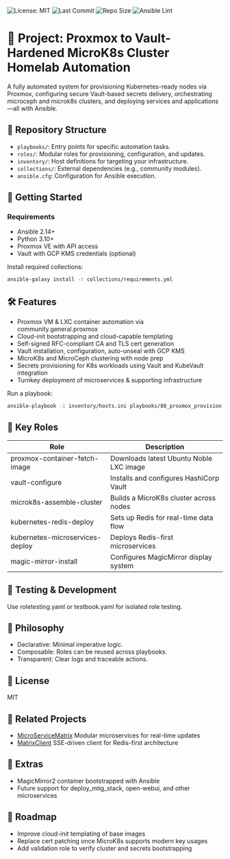![License: MIT](https://img.shields.io/badge/License-MIT-blue.svg)
![Last Commit](https://img.shields.io/github/last-commit/dekeyrej/ansible)
![Repo Size](https://img.shields.io/github/repo-size/dekeyrej/ansible)
![Ansible Lint](https://img.shields.io/badge/lint-passing-brightgreen) <!-- Update dynamically if you add CI -->


# 📘 Project: Proxmox to Vault-Hardened MicroK8s Cluster Homelab Automation
A fully automated system for provisioning Kubernetes-ready nodes via Proxmox, configuring secure Vault-based secrets delivery, orchestrating microceph and microk8s clusters, and deploying services and applications—all with Ansible.

## 📁 Repository Structure

- `playbooks/`: Entry points for specific automation tasks.
- `roles/`: Modular roles for provisioning, configuration, and updates.
- `inventory/`: Host definitions for targeting your infrastructure.
- `collections/`: External dependencies (e.g., community modules).
- `ansible.cfg`: Configuration for Ansible execution.

## 🚀 Getting Started

### Requirements
- Ansible 2.14+
- Python 3.10+
- Proxmox VE with API access
- Vault with GCP KMS credentials (optional)

Install required collections:

```bash
ansible-galaxy install -r collections/requirements.yml
```

## 🛠️ Features
- Proxmox VM & LXC container automation via community.general.proxmox
- Cloud-init bootstrapping and cloud-capable templating
- Self-signed RFC-compliant CA and TLS cert generation
- Vault installation, configuration, auto-unseal with GCP KMS
- MicroK8s and MicroCeph clustering with node prep
- Secrets provisioning for K8s workloads using Vault and KubeVault integration
- Turnkey deployment of microservices & supporting infrastructure

Run a playbook:
```bash
ansible-playbook -i inventory/hosts.ini playbooks/88_proxmox_provision.yaml
```

## 🧱 Key Roles
| Role | Description | 
|---|---|
| proxmox-container-fetch-image | Downloads latest Ubuntu Noble LXC image | 
| vault-configure | Installs and configures HashiCorp Vault | 
| microk8s-assemble-cluster | Builds a MicroK8s cluster across nodes | 
| kubernetes-redis-deploy | Sets up Redis for real-time data flow | 
| kubernetes-microservices-deploy | Deploys Redis-first microservices | 
| magic-mirror-install | Configures MagicMirror display system | 


## 🧪 Testing & Development
Use roletesting.yaml or testbook.yaml for isolated role testing.

## 🧠 Philosophy
- Declarative: Minimal imperative logic.
- Composable: Roles can be reused across playbooks.
- Transparent: Clear logs and traceable actions.

## 📜 License
MIT

## 🧩 Related Projects
- [MicroServiceMatrix](https://github.com/dekeyrej/microservicematrix) Modular microservices for real-time updates
- [MatrixClient](https://github.com/dekeyrej/matrixclient) SSE-driven client for Redis-first architecture



## 🌱 Extras
- MagicMirror2 container bootstrapped with Ansible
- Future support for deploy_mtig_stack, open-webui, and other microservices

## 🔭 Roadmap
- Improve cloud-init templating of base images
- Replace cert patching once MicroK8s supports modern key usages
- Add validation role to verify cluster and secrets bootstrapping
